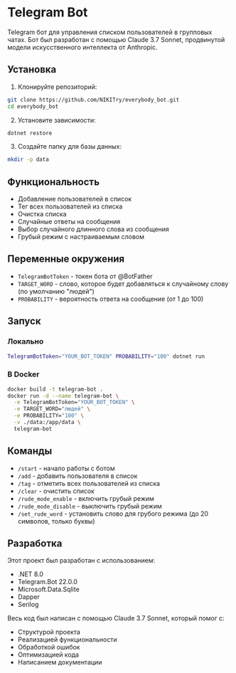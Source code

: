 # Telegram Bot

Telegram бот для управления списком пользователей в групповых чатах. Бот был разработан с помощью Claude 3.7 Sonnet, продвинутой модели искусственного интеллекта от Anthropic.

## Установка

1. Клонируйте репозиторий:
```sh
git clone https://github.com/NIKITry/everybody_bot.git
cd everybody_bot
```

2. Установите зависимости:
```sh
dotnet restore
```

3. Создайте папку для базы данных:
```sh
mkdir -p data
```

## Функциональность

- Добавление пользователей в список
- Тег всех пользователей из списка
- Очистка списка
- Случайные ответы на сообщения
- Выбор случайного длинного слова из сообщения
- Грубый режим с настраиваемым словом

## Переменные окружения

- `TelegramBotToken` - токен бота от @BotFather
- `TARGET_WORD` - слово, которое будет добавляться к случайному слову (по умолчанию "людей")
- `PROBABILITY` - вероятность ответа на сообщение (от 1 до 100)

## Запуск

### Локально

```sh
TelegramBotToken="YOUR_BOT_TOKEN" PROBABILITY="100" dotnet run
```

### В Docker

```sh
docker build -t telegram-bot .
docker run -d --name telegram-bot \
  -e TelegramBotToken="YOUR_BOT_TOKEN" \
  -e TARGET_WORD="людей" \
  -e PROBABILITY="100" \
  -v ./data:/app/data \
  telegram-bot
```

## Команды

- `/start` - начало работы с ботом
- `/add` - добавить пользователя в список
- `/tag` - отметить всех пользователей из списка
- `/clear` - очистить список
- `/rude_mode_enable` - включить грубый режим
- `/rude_mode_disable` - выключить грубый режим
- `/set_rude_word` - установить слово для грубого режима (до 20 символов, только буквы)

## Разработка

Этот проект был разработан с использованием:
- .NET 8.0
- Telegram.Bot 22.0.0
- Microsoft.Data.Sqlite
- Dapper
- Serilog

Весь код был написан с помощью Claude 3.7 Sonnet, который помог с:
- Структурой проекта
- Реализацией функциональности
- Обработкой ошибок
- Оптимизацией кода
- Написанием документации 